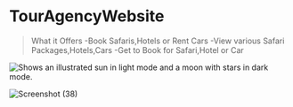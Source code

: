 # TourAgencyWebsite
>What it Offers
-Book Safaris,Hotels or Rent Cars
-View various Safari Packages,Hotels,Cars
-Get to Book for Safari,Hotel or Car
<picture>
  <source media="(prefers-color-scheme: dark)" srcset="https://user-images.githubusercontent.com/65674370/214657338-747ca69d-42d2-412f-ad18-bd067f55a543.png">
  <source media="(prefers-color-scheme: light)" srcset="https://user-images.githubusercontent.com/65674370/214681674-c02cf795-d4bb-4d3d-83cd-66fa7c55b638.png">
  <img alt="Shows an illustrated sun in light mode and a moon with stars in dark mode." src="https://user-images.githubusercontent.com/65674370/214681690-c3a3ae7e-cb7e-488a-9e72-4a3c2e300d17.png">
</picture>

 
![Screenshot (38)](https://user-images.githubusercontent.com/65674370/214657338-747ca69d-42d2-412f-ad18-bd067f55a543.png)


